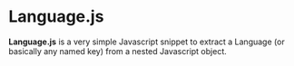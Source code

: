 # Language.js 

**Language.js** is a very simple Javascript snippet to extract a Language (or basically any named key) from a nested Javascript object. 

